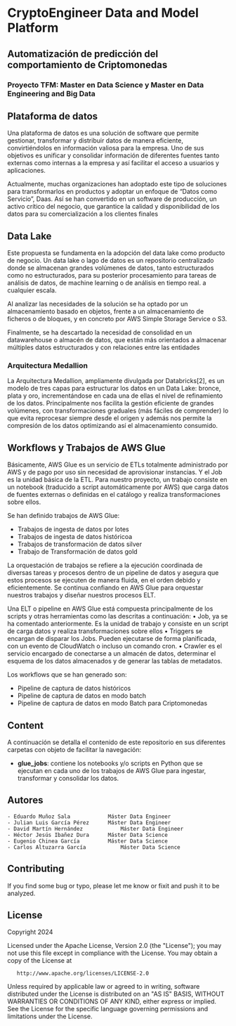 # CryptoEngineer Data and Model Platform
## Automatización de predicción del comportamiento de Criptomonedas
### Proyecto TFM: Master en Data Science y Master en Data Engineering and Big Data

## Plataforma de datos
Una plataforma de datos es una solución de software que permite gestionar, transformar y distribuir datos de manera eficiente, convirtiéndolos en información valiosa para la empresa. Uno de sus objetivos es unificar y consolidar información de diferentes fuentes tanto externas como internas a la empresa y así facilitar el acceso a usuarios y aplicaciones. 

Actualmente, muchas organizaciones han adoptado este tipo de soluciones para transformarlos en productos y adoptar un enfoque de “Datos como Servicio”, Daas. Así se han convertido en un software de producción, un activo crítico del negocio, que garantice la calidad y disponibilidad de los datos para su comercialización a los clientes finales

## Data Lake

Este propuesta se fundamenta en la adopción del data lake como producto de negocio. Un data lake o lago de datos es un repositorio centralizado donde se almacenan grandes volúmenes de datos, tanto estructurados como no estructurados, para su posterior procesamiento para tareas de análisis de datos, de machine learning o de análisis en tiempo real. a cualquier escala. 

Al analizar las necesidades de la solución se ha optado por un almacenamiento basado en objetos, frente a un almacenamiento de ficheros o de bloques, y en concreto por AWS Simple Storage Service o S3.

Finalmente, se ha descartado la necesidad de consolidad en un datawarehouse o almacén de datos, que están más orientados a almacenar múltiples datos estructurados y con relaciones entre las entidades

### Arquitectura Medallion

La Arquitectura Medallion, ampliamente divulgada por Databricks[2], es un modelo de tres capas para estructurar los datos en un Data Lake: bronce, plata y oro, incrementándose en cada una de ellas el nivel de refinamiento de los datos. Principalmente nos facilita la gestión eficiente de grandes volúmenes, con transformaciones graduales (más fáciles de comprender) lo que evita reprocesar siempre desde el origen y además nos permite la compresión de los datos optimizando así el almacenamiento consumido.

## Workflows y Trabajos de AWS Glue
Básicamente, AWS Glue es un servicio de ETLs totalmente administrado por AWS y de pago por uso sin necesidad de aprovisionar instancias. Y el Job es la unidad básica de la ETL. Para nuestro proyecto, un trabajo consiste en un notebook (traducido a script automáticamente por AWS) que carga datos de fuentes externas o definidas en el catálogo y realiza transformaciones sobre ellos.

Se han definido trabajos de AWS Glue:
- Trabajos de ingesta de datos por lotes
- Trabajos de ingesta de datos históricoa
- Trabajos de transformación de datos silver
- Trabajo de Transformación de datos gold

La orquestación de trabajos se refiere a la ejecución coordinada de diversas tareas y procesos dentro de un pipeline de datos y asegura que estos procesos se ejecuten de manera fluida, en el orden debido y eficientemente. Se continua confiando en AWS Glue para orquestar nuestros trabajos y diseñar nuestros procesos ELT. 

Una ELT o pipeline en AWS Glue está compuesta principalmente de los scripts y otras herramientas como las descritas a continuación:
•	Job, ya se ha comentado anteriormente. Es la unidad de trabajo y consiste en un script de carga datos y realiza transformaciones sobre ellos
•	Triggers se encargan de disparar los Jobs. Pueden ejecutarse de forma planificada, con un evento de CloudWatch o incluso un comando cron.
•	Crawler es el servicio encargado de conectarse a un almacén de datos, determinar el esquema de los datos almacenados y de generar las tablas de metadatos. 

Los workflows que se han generado son:
- Pipeline de captura de datos históricos
- Pipeline de captura de datos en modo batch
- Pipeline de captura de datos en modo Batch para Criptomonedas

## Content
A continuación se detalla el contenido de este repositorio en sus diferentes carpetas con objeto de facilitar la navegación:

- **glue_jobs**: contiene los notebooks y/o scripts en Python que se ejecutan en cada uno de los trabajos de AWS Glue para ingestar, transformar y consolidar los datos.

## Autores
	- Eduardo Muñoz Sala		    Máster Data Engineer
	- Julian Luis García Pérez		Máster Data Engineer
	- David Martín Hernández		    Máster Data Engineer
	- Héctor Jesús Ibañez Dura		Máster Data Science
	- Eugenio Chinea García		    Máster Data Science
	- Carlos Altuzarra García		    Máster Data Science

## Contributing
If you find some bug or typo, please let me know or fixit and push it to be analyzed. 

## License

Copyright 2024 

   Licensed under the Apache License, Version 2.0 (the "License");
   you may not use this file except in compliance with the License.
   You may obtain a copy of the License at

       http://www.apache.org/licenses/LICENSE-2.0

   Unless required by applicable law or agreed to in writing, software
   distributed under the License is distributed on an "AS IS" BASIS,
   WITHOUT WARRANTIES OR CONDITIONS OF ANY KIND, either express or implied.
   See the License for the specific language governing permissions and
   limitations under the License.




